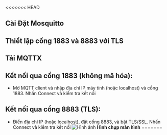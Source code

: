 <<<<<<< HEAD
## Cài Đặt Mosquitto
## Thiết lập cổng 1883 và 8883 với TLS 
## Tải MQTTX
## Kết nối qua cổng 1883 (không mã hóa):
- Mở MQTT client và nhập địa chỉ IP máy tính (hoặc localhost) và cổng 1883.
Nhấn Connect và kiểm tra kết nối
## Kết nối qua cổng 8883 (TLS):
- Điền địa chỉ IP (hoặc localhost), đặt cổng 8883, và bật TLS/SSL.
Nhấn Connect và kiểm tra kết nối
![Hình ảnh](./images/hinh3.png "Hình ảnh")
**Hình chụp màn hình**
=======
